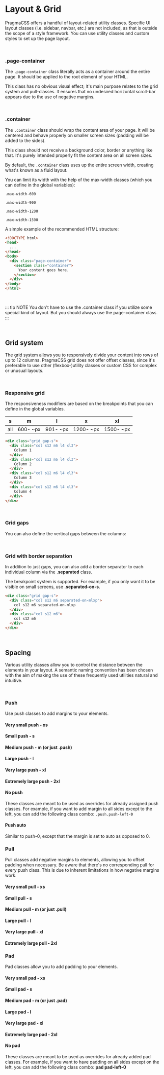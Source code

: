 # Layout & Grid

PragmaCSS offers a handful of layout-related utility classes. Specific UI layout classes (i.e. sidebar, navbar, etc.)
are not included, as that is outside the scope of a style framework. You can use utility classes and custom
styles to set up the page layout.

<br>

### .page-container

The `.page-container` class literally acts as a container around the entire page. It should be applied to
the root element of your HTML.

This class has no obvious visual effect; It's main purpose relates to the grid system and pull-classes.
It ensures that no undesired horizontal scroll-bar appears due to the use of negative margins.

<br>

### .container

The `.container` class should wrap the content area of your page. It will be centered and behave properly on
smaller screen sizes (padding will be added to the sides).

This class should not receive a background color, border or anything like that. It's purely intended properly
fit the content area on all screen sizes.

By default, the `.container` class uses up the entire screen width, creating what's known as a fluid layout.

You can limit its width with the help of the max-width classes (which you can define in the global variables):

`.max-width-600`</div>

`.max-width-900`</div>

`.max-width-1200`</div>

`.max-width-1500`</div>

A simple example of the recommended HTML structure:

```html
<!DOCTYPE html>
<head>
  ...
</head>
<body>
  <div class="page-container">
    <section class="container">
      Your content goes here.
    </section>
  </div>
</body>
</html>
```

<br>

::: tip NOTE
You don't have to use the .container class if you utilize some special kind of layout. But you should always
use the page-container class.
:::

<br>

## Grid system

The grid system allows you to responsively divide your content into rows of up to 12 columns.
PragmaCSS grid does not offer offset classes, since it's preferable to use other (flexbox-)utility classes or
custom CSS for complex or unusual layouts.

<br>

### Responsive grid

The responsiveness modifiers are based on the breakpoints that you can define in the global variables.

| s   | m        | l        | x         | xl        |
|:---:|:--------:|:--------:|:---------:|:---------:|
| all | 600- ~px | 901- ~px | 1200- ~px | 1500- ~px |

<grid-responsive/>

```html
<div class="grid gap-s">
  <div class="col s12 m6 l4 xl3">
    Column 1
  </div>
  <div class="col s12 m6 l4 xl3">
    Column 2
  </div>
  <div class="col s12 m6 l4 xl3">
    Column 3
  </div>
  <div class="col s12 m6 l4 xl3">
    Column 4
  </div>
</div>
```

<br>

### Grid gaps

You can also define the vertical gaps between the columns:

<grid-gaps/>

<br>

### Grid with border separation

In addition to just gaps, you can also add a border separator to each individual column via the
**.separated** class.

The breakpoint system is supported. For example, if you only want it to be visible on small screens,
use **.separated-on-s**.

<grid-separated/>

```html
<div class="grid gap-s">
  <div class="col s12 m6 separated-on-mlxp">
    col s12 m6 separated-on-mlxp
  </div>
  <div class="col s12 m6">
    col s12 m6
  </div>
</div>
```

<br>

## Spacing

Various utility classes allow you to control the distance between the elements in your layout.
A semantic naming convention has been chosen with the aim of making the use of these frequently used
utilities natural and intuitive.

<br>

### Push

Use push classes to add margins to your elements.

#### Very small push - xs

<spacing name="push" :pad="true" suffix="-xs"/>

#### Small push - s

<spacing name="push" :pad="true" suffix="-s"/>

#### Medium push - m (or just .push)

<spacing name="push" :pad="true" suffix="-m"/>

#### Large push - l

<spacing name="push" :pad="true" suffix="-l"/>

#### Very large push - xl

<spacing name="push" :pad="true" suffix="-xl"/>

#### Extremely large push - 2xl

<spacing name="push" :pad="true" suffix="-2xl"/>

#### No push

These classes are meant to be used as overrides for already assigned push classes.
For example, if you want to add margin to all sides except to the left, you can add the following class combo:
`.push.push-left-0`

<spacing name="push" :pad="true" prefix="push" suffix="-0"/>

#### Push auto

Similar to push-0, except that the margin is set to auto as opposed to 0.

<spacing name="push" :pad="true" prefix="push" suffix="-auto"/>


### Pull

Pull classes add negative margins to elements, allowing you to offset padding when necessary.
Be aware that there's no corresponding pull for every push class. This is due to inherent limitations in
how negative margins work.

#### Very small pull - xs

<spacing-pull name="pull" suffix="-xs" outer="pad-xs"/>

#### Small pull - s

<spacing-pull name="pull" suffix="-s" outer="pad-s"/>

#### Medium pull - m (or just .pull)

<spacing-pull name="pull" suffix="-m" outer="pad-m"/>

#### Large pull - l

<spacing-pull name="pull" suffix="-l" outer="pad-l"/>

#### Very large pull - xl

<spacing-pull name="pull" suffix="-xl" outer="pad-xl"/>

#### Extremely large pull - 2xl

<spacing-pull name="pull" suffix="-2xl" outer="pad-2xl"/>


### Pad

Pad classes allow you to add padding to your elements.

#### Very small pad - xs

<spacing name="pad" suffix="-xs" :outline="true"/>

#### Small pad - s

<spacing name="pad" suffix="-s" :outline="true"/>

#### Medium pad - m (or just .pad)

<spacing name="pad" suffix="-m" :outline="true"/>

#### Large pad - l

<spacing name="pad" suffix="-l" :outline="true"/>

#### Very large pad - xl

<spacing name="pad" suffix="-xl" :outline="true"/>

#### Extremely large pad - 2xl

<spacing name="pad" suffix="-2xl" :outline="true"/>

#### No pad

These classes are meant to be used as overrides for already added pad classes.
For example, if you want to have padding on all sides except on the left, you can add the following class combo:
**pad pad-left-0**

<spacing name="pad" prefix="pad" suffix="-0" :outline="true"/>

